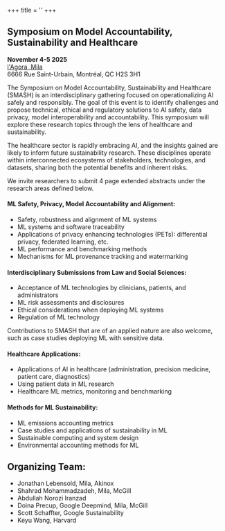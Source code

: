 +++
title = ''
+++
## Symposium on Model Accountability, Sustainability and Healthcare
**November 4-5 2025**  
  [l'Agora, Mila](https://mila.quebec/en)  
  6666 Rue Saint-Urbain, Montréal, QC H2S 3H1
  
The Symposium on Model Accountability, Sustainability and Healthcare (SMASH) is an interdisciplinary gathering focused on operationalizing AI safely and responsibly. The goal of this event is to identify challenges and propose technical, ethical and regulatory solutions to AI safety, data privacy, model interoperability and accountability. This symposium will explore these research topics through the lens of healthcare and sustainability.


The healthcare sector is rapidly embracing AI, and the insights gained are likely to inform future sustainability research. These disciplines operate within interconnected ecosystems of stakeholders, technologies, and datasets, sharing both the potential benefits and inherent risks.

We invite researchers to submit 4 page extended abstracts under the research areas defined below.

#### ML Safety, Privacy, Model Accountability and Alignment:
- Safety, robustness and alignment of ML systems
- ML systems and software traceability
- Applications of privacy enhancing technologies (PETs): differential privacy, federated learning, etc.
- ML performance and benchmarking methods
- Mechanisms for ML provenance tracking and watermarking

#### Interdisciplinary Submissions from Law and Social Sciences:
- Acceptance of ML technologies by clinicians, patients, and administrators
- ML risk assessments and disclosures
- Ethical considerations when deploying ML systems
- Regulation of ML technology


Contributions to SMASH that are of an applied nature are also welcome, such as case studies deploying ML with sensitive data.

#### Healthcare Applications:
- Applications of AI in healthcare (administration, precision medicine, patient care, diagnostics)
- Using patient data in ML research
- Healthcare ML metrics, monitoring and benchmarking

#### Methods for ML Sustainability:
- ML emissions accounting metrics
- Case studies and applications of sustainability in ML
- Sustainable computing and system design
- Environmental accounting methods for ML

## Organizing Team:
- Jonathan Lebensold, Mila, Akinox
- Shahrad Mohammadzadeh, Mila, McGill
- Abdullah Norozi Iranzad
- Doina Precup,  Google Deepmind, Mila, McGill
- Scott Schaffter, Google Sustainability
- Keyu Wang, Harvard
